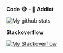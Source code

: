<strong>Code 🐵 - 🍵 Addict</strong>

![My github stats](https://github-readme-stats.vercel.app/api?username=lcherone&include_all_commits=true&count_private=true)

<strong>Stackoverflow</strong>

[![My Stackoverflow](https://stackexchange.com/users/flair/335034.png)](https://stackoverflow.com/users/661872/lawrence-cherone)
